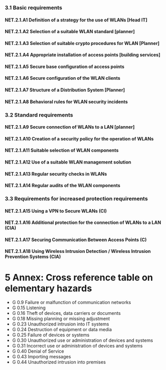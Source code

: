 ### 3.1 Basic requirements
#### NET.2.1.A1 Definition of a strategy for the use of WLANs [Head IT]
#### NET.2.1.A2 Selection of a suitable WLAN standard [planner]
#### NET.2.1.A3 Selection of suitable crypto procedures for WLAN [Planner]
#### NET.2.1.A4 Appropriate installation of access points [building services]
#### NET.2.1.A5 Secure base configuration of access points
#### NET.2.1.A6 Secure configuration of the WLAN clients
#### NET.2.1.A7 Structure of a Distribution System [Planner]
#### NET.2.1.A8 Behavioral rules for WLAN security incidents
### 3.2 Standard requirements
#### NET.2.1.A9 Secure connection of WLANs to a LAN [planner]
#### NET.2.1.A10 Creation of a security policy for the operation of WLANs
#### NET.2.1.A11 Suitable selection of WLAN components
#### NET.2.1.A12 Use of a suitable WLAN management solution
#### NET.2.1.A13 Regular security checks in WLANs
#### NET.2.1.A14 Regular audits of the WLAN components
### 3.3 Requirements for increased protection requirements
#### NET.2.1.A15 Using a VPN to Secure WLANs (CI)
#### NET.2.1.A16 Additional protection for the connection of WLANs to a LAN (CIA)
#### NET.2.1.A17 Securing Communication Between Access Points (C)
#### NET.2.1.A18 Using Wireless Intrusion Detection / Wireless Intrusion Prevention Systems (CIA)
# 5 Annex: Cross reference table on elementary hazards
* G 0.9 Failure or malfunction of communication networks
* G 0.15 Listening
* G 0.16 Theft of devices, data carriers or documents
* G 0.18 Missing planning or missing adjustment
* G 0.23 Unauthorized intrusion into IT systems
* G 0.24 Destruction of equipment or data media
* G 0.25 Failure of devices or systems
* G 0.30 Unauthorized use or administration of devices and systems
* G 0.31 Incorrect use or administration of devices and systems
* G 0.40 Denial of Service
* G 0.43 Importing messages
* G 0.44 Unauthorized intrusion into premises
